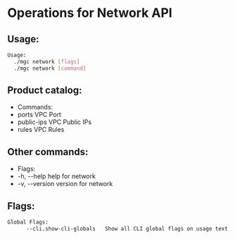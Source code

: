 # Operations for Network API

## Usage:
```bash
Usage:
  ./mgc network [flags]
  ./mgc network [command]
```

## Product catalog:
- Commands:
- ports       VPC Port
- public-ips  VPC Public IPs
- rules       VPC Rules

## Other commands:
- Flags:
- -h, --help      help for network
- -v, --version   version for network

## Flags:
```bash
Global Flags:
      --cli.show-cli-globals   Show all CLI global flags on usage text
```

